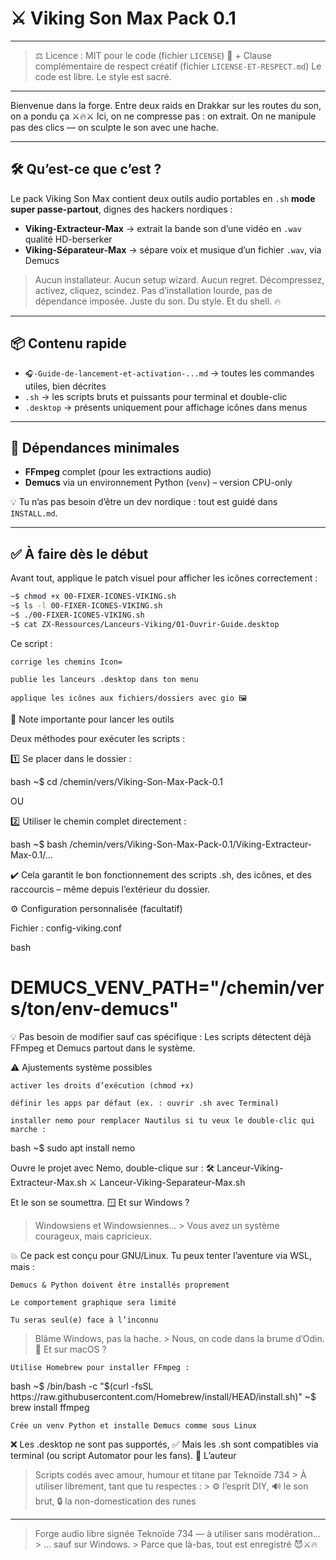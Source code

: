# ⚔️ Viking Son Max Pack 0.1

---

> ⚖️ Licence : MIT pour le code (fichier `LICENSE`)
> 🧠 + Clause complémentaire de respect créatif (fichier `LICENSE-ET-RESPECT.md`)
> Le code est libre. Le style est sacré.

---

Bienvenue dans la forge.
Entre deux raids en Drakkar sur les routes du son, on a pondu ça ⚔️🔥⚔️
Ici, on ne compresse pas : on extrait.
On ne manipule pas des clics — on sculpte le son avec une hache.

---

## 🛠️ Qu’est-ce que c’est ?

Le pack Viking Son Max contient deux outils audio portables en `.sh` **mode super passe-partout**, dignes des hackers nordiques :

- **Viking-Extracteur-Max** → extrait la bande son d’une vidéo en `.wav` qualité HD-berserker
- **Viking-Séparateur-Max** → sépare voix et musique d’un fichier `.wav`, via Demucs

> Aucun installateur. Aucun setup wizard. Aucun regret.
> Décompressez, activez, cliquez, scindez.
> Pas d’installation lourde, pas de dépendance imposée.
> Juste du son. Du style. Et du shell. 🔥

---

## 📦 Contenu rapide

- `🎧-Guide-de-lancement-et-activation-...md` → toutes les commandes utiles, bien décrites
- `.sh` → les scripts bruts et puissants pour terminal et double-clic
- `.desktop` → présents uniquement pour affichage icônes dans menus

---

## 🔧 Dépendances minimales

- **FFmpeg** complet (pour les extractions audio)
- **Demucs** via un environnement Python (`venv`) – version CPU-only

💡 Tu n’as pas besoin d’être un dev nordique : tout est guidé dans `INSTALL.md`.

---

## ✅ À faire dès le début

Avant tout, applique le patch visuel pour afficher les icônes correctement :

```bash
~$ chmod +x 00-FIXER-ICONES-VIKING.sh
~$ ls -l 00-FIXER-ICONES-VIKING.sh
~$ ./00-FIXER-ICONES-VIKING.sh
~$ cat ZX-Ressources/Lanceurs-Viking/01-Ouvrir-Guide.desktop
```

Ce script :

    corrige les chemins Icon=

    publie les lanceurs .desktop dans ton menu

    applique les icônes aux fichiers/dossiers avec gio 🖼️

📌 Note importante pour lancer les outils

Deux méthodes pour exécuter les scripts :

1️⃣ Se placer dans le dossier :

bash
~$ cd /chemin/vers/Viking-Son-Max-Pack-0.1

OU

2️⃣ Utiliser le chemin complet directement :

bash
~$ bash /chemin/vers/Viking-Son-Max-Pack-0.1/Viking-Extracteur-Max-0.1/...

✔️ Cela garantit le bon fonctionnement des scripts .sh, des icônes, et des raccourcis – même depuis l’extérieur du dossier.

⚙️ Configuration personnalisée (facultatif)

Fichier : config-viking.conf

bash
# DEMUCS_VENV_PATH="/chemin/vers/ton/env-demucs"

💡 Pas besoin de modifier sauf cas spécifique : Les scripts détectent déjà FFmpeg et Demucs partout dans le système.

⚠️ Ajustements système possibles

    activer les droits d’exécution (chmod +x)

    définir les apps par défaut (ex. : ouvrir .sh avec Terminal)

    installer nemo pour remplacer Nautilus si tu veux le double-clic qui marche :

bash
~$ sudo apt install nemo

Ouvre le projet avec Nemo, double-clique sur : 🛠️ Lanceur-Viking-Extracteur-Max.sh ⚔️ Lanceur-Viking-Separateur-Max.sh

Et le son se soumettra.
🪟 Et sur Windows ?

> Windowsiens et Windowsiennes… > Vous avez un système courageux, mais capricieux.

💥 Ce pack est conçu pour GNU/Linux. Tu peux tenter l’aventure via WSL, mais :

    Demucs & Python doivent être installés proprement

    Le comportement graphique sera limité

    Tu seras seul(e) face à l’inconnu

> Blâme Windows, pas la hache. > Nous, on code dans la brume d’Odin.
🍎 Et sur macOS ?

    Utilise Homebrew pour installer FFmpeg :

bash
~$ /bin/bash -c "$(curl -fsSL https://raw.githubusercontent.com/Homebrew/install/HEAD/install.sh)"
~$ brew install ffmpeg

    Crée un venv Python et installe Demucs comme sous Linux

❌ Les .desktop ne sont pas supportés, ✅ Mais les .sh sont compatibles via terminal (ou script Automator pour les fans).
💬 L’auteur

> Scripts codés avec amour, humour et titane par Teknoïde 734 > À utiliser librement, tant que tu respectes : > ⚙️ l’esprit DIY, 🔊 le son brut, 🔒 la non-domestication des runes

---

> Forge audio libre signée Teknoïde 734 — à utiliser sans modération… > … sauf sur Windows. > Parce que là-bas, tout est enregistré 😈⚔️🔥


